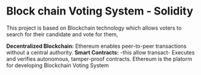 # Block chain Voting System - Solidity
This project is based on Blockchain technology which allows voters to search for their candidate and vote for them, 

**Decentralized Blockchain:** Ethereum enables peer-to-peer transactions without a central authority.
**Smart Contracts:** -this allow transact- Executes and verifies autonomous, tamper-proof contracts.
Ethereum is the platorm for developing Blockchain Voting System

